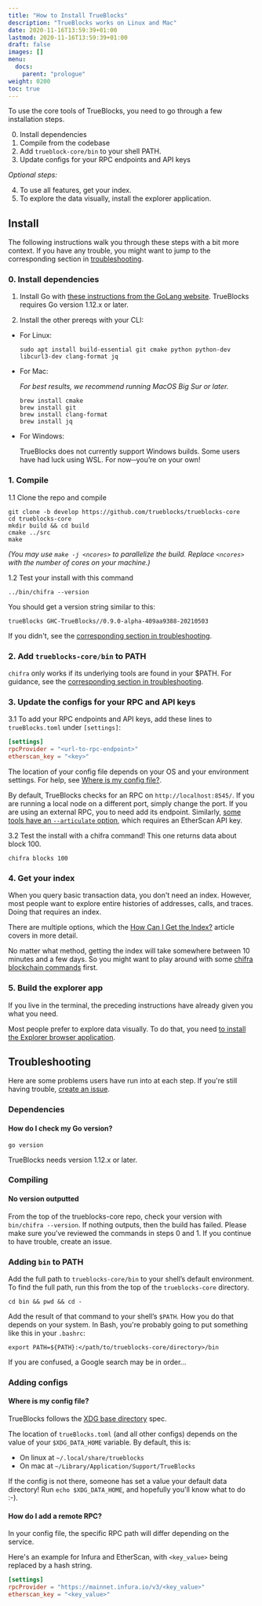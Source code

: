 ```yaml
---
title: "How to Install TrueBlocks"
description: "TrueBlocks works on Linux and Mac"
date: 2020-11-16T13:59:39+01:00
lastmod: 2020-11-16T13:59:39+01:00
draft: false
images: []
menu:
  docs:
    parent: "prologue"
weight: 0200
toc: true
---
```


To use the core tools of TrueBlocks, you need to go through a few installation steps.

0. Install dependencies
1. Compile from the codebase
2. Add `trueblock-core/bin` to your shell PATH.
3. Update configs for your RPC endpoints and API keys

_Optional steps:_

4. To use all features, get your index.
5. To explore the data visually, install the explorer application.

## Install

The following instructions walk you through these steps with a bit more context.
If you have any trouble, you might want to jump to the corresponding section in [troubleshooting](#how-do-i-check-my-go-version).

### 0. Install dependencies

1. Install Go with [these instructions from the GoLang website](https://golang.org/doc/install).
TrueBlocks requires Go version 1.12.x or later.

2. Install the other prereqs with your CLI:

* For Linux:

  ```shell
  sudo apt install build-essential git cmake python python-dev libcurl3-dev clang-format jq
  ```

* For Mac:

  _For best results, we recommend running MacOS Big Sur or later._  

  ```shell
  brew install cmake
  brew install git
  brew install clang-format
  brew install jq
  ```

* For Windows:

  TrueBlocks does not currently support Windows builds.
  Some users have had luck using WSL. For now─you’re on your own!

### 1. Compile

1.1 Clone the repo and compile

```shell
git clone -b develop https://github.com/trueblocks/trueblocks-core
cd trueblocks-core
mkdir build && cd build
cmake ../src
make
```

_(You may use `make -j <ncores>` to parallelize the build. Replace `<ncores>` with the number of cores on your machine.)_

1.2 Test your install with this command

```shell
../bin/chifra --version
```

You should get a version string similar to this:

```shell
trueBlocks GHC-TrueBlocks//0.9.0-alpha-409aa9388-20210503
```

If you didn't, see the [corresponding section in troubleshooting](#no-version-outputted).

### 2. Add `trueblocks-core/bin` to PATH

`chifra` only works if its underlying tools are found in your $PATH.
For guidance, see the [corresponding section in troubleshooting](#adding-bin-to-path).

### 3. Update the configs for your RPC and API keys

3.1 To add your RPC endpoints and API keys, add these lines to `trueBlocks.toml` under `[settings]`:

```toml
[settings]
rpcProvider = "<url-to-rpc-endpoint>"
etherscan_key = "<key>"
```

The location of your config file depends on your OS and your environment
settings.
For help, see [Where is my config file?](#where-is-my-config-file).

By default, TrueBlocks checks for an RPC on `http://localhost:8545/`.
If you are running a local node on a different port, simply change the port.
If you are using an external RPC, you to need add its endpoint.
Similarly, [some tools have an `--articulate` option](/docs/chifra/chaindata/),
which requires an EtherScan API key.

3.2 Test the install with a chifra command! This one returns data about block 100.

```shell
chifra blocks 100
```

### 4. Get your index

When you query basic transaction data, you don't need an index.
However, most people want to explore entire histories of addresses, calls, and traces.
Doing that requires an index.

There are multiple options, which the [How Can I Get the Index?](../how-can-i-get-the-index)
article covers in more detail.

No matter what method, getting the index will take somewhere between 10 minutes and a few days.
So you might want to play around with some [chifra blockchain commands](../../chifra/chaindata) first.

### 5. Build the explorer app

If you live in the terminal, the preceding instructions have already given you what you need.

Most people prefer to explore data visually. To do that, you need
[to install the Explorer browser application](../install-explorer).


## Troubleshooting

Here are some problems users have run into at each step. If you're still having trouble, [create an issue](https://github.com/TrueBlocks/trueblocks-core/issues).

### Dependencies

#### How do I check my Go version?

```shell
go version
```

TrueBlocks needs version 1.12.x or later.

### Compiling

#### No version outputted

From the top of the trueblocks-core repo, check your version with `bin/chifra --version`.
If nothing outputs, then the build has failed.
Please make sure you’ve reviewed the commands in steps 0 and 1.
If you continue to have trouble, create an issue.

### Adding `bin` to PATH

Add the full path to `trueblocks-core/bin` to your shell’s default environment.
To find the full path, run this from the top of the `trueblocks-core` directory.

```shell
cd bin && pwd && cd -
```

Add the result of that command to your shell’s `$PATH`.
How you do that depends on your system.
In Bash, you're probably going to put something like this in your `.bashrc`:

```shell
export PATH=${PATH}:</path/to/trueblocks-core/directory>/bin
```

If you are confused, a Google search may be in order…

### Adding configs

#### Where is my config file?

TrueBlocks follows the [XDG base directory](https://specifications.freedesktop.org/basedir-spec/basedir-spec-latest.html) spec.

The location of `trueBlocks.toml` (and all other configs) depends on the value of your `$XDG_DATA_HOME` variable.
By default, this is:

* On linux at `~/.local/share/trueblocks`
* On mac at `~/Library/Application/Support/TrueBlocks`

If the config is not there, someone has set a value your default data directory!
Run `echo $XDG_DATA_HOME`, and hopefully you'll know what to do :-).

#### How do I add a remote RPC?

In your config file, the specific RPC path will differ depending on the service.

Here's an example for Infura and EtherScan, with `<key_value>` being replaced by a hash string.

```toml
[settings]
rpcProvider = "https://mainnet.infura.io/v3/<key_value>"
etherscan_key = "<key_value>"
```


